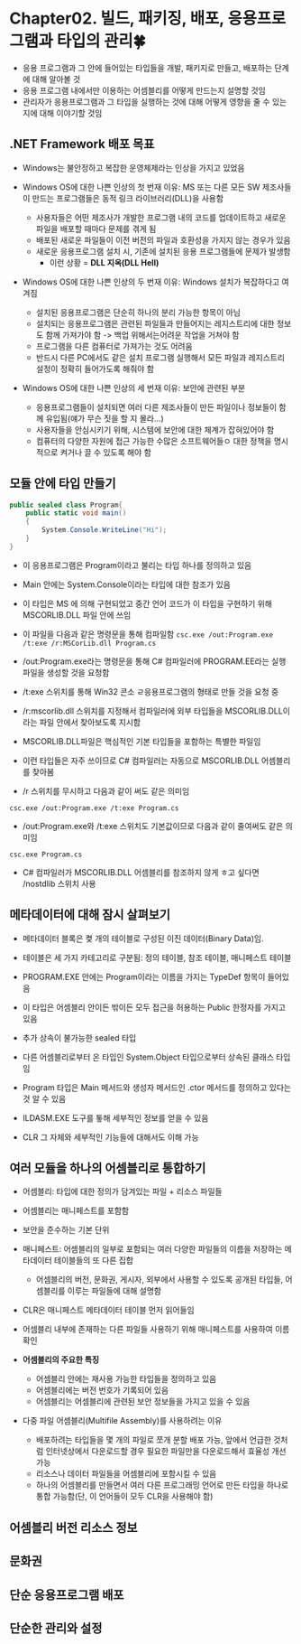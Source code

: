 # Chapter02. 빌드, 패키징, 배포, 응용프로그램과 타입의 관리🍀

- 응용 프로그램과 그 안에 들어있는 타입들을 개발, 패키지로 만들고, 배포하는 단계에 대해 알아볼 것
- 응용 프로그램 내에서만 이용하는 어셈블리를 어떻게 만드는지 설명할 것임
- 관리자가 응용프로그램과 그 타입을 실행하는 것에 대해 어떻게 영향을 줄 수 있는지에 대해 이야기할 것임

## .NET Framework 배포 목표
- Windows는 불안정하고 복잡한 운영체제라는 인상을 가지고 있었음
- Windows OS에 대한 나쁜 인상의 첫 번재 이유: MS 또는 다른 모든 SW 제조사들이 만드는 프로그램들은 동적 링크 라이브러리(DLL)을 사용함
    - 사용자들은 어떤 제조사가 개발한 프로그램 내의 코드를 업데이트하고 새로운 파일을 배포할 때마다 문제를 겪게 됨
    - 배포된 새로운 파일들이 이전 버전의 파일과 호환성을 가지지 않는 경우가 있음
    - 새로운 응용프로그램 설치 시, 기존에 설치된 응용 프로그램들에 문제가 발생함
        - 이런 상황 = **DLL 지옥(DLL Hell)**

- Windows OS에 대한 나쁜 인상의 두 번재 이유: Windows 설치가 복잡하다고 여겨짐
    - 설치된 응용프로그램은 단순히 하나의 분리 가능한 항목이 아님
    - 설치되는 응용프로그램은 관련된 파일들과 만들어지는 레지스트리에 대한 정보도 함께 가져가야 함 -> 백업 위해서는어려운 작업을 거쳐야 함
    - 프로그램을 다른 컴퓨터로 가져가는 것도 어려움
    - 반드시 다른 PC에서도 같은 설치 프로그램 실행해서 모든 파일과 레지스트리 설정이 정확히 들어가도록 해줘야 함

- Windows OS에 대한 나쁜 인상의 세 번재 이유: 보안에 관련된 부분
    - 응용프로그램들이 설치되면 여러 다른 제조사들이 만든 파일이나 정보들이 함께 유입됨(얘가 무슨 짓을 할 지 몰라...)
    - 사용자들을 안심시키기 위해, 시스템에 보안에 대한 체계가 잡혀있어야 함
    - 컴퓨터의 다양한 자원에 접근 가능한 수많은 소프트웨어들ㅇ 대한 정책을 명시적으로 켜거나 끌 수 있도록 해야 함
    
## 모듈 안에 타입 만들기
```C#
public sealed class Program{
    public static void main()
    {
        System.Console.WriteLine("Hi");
    }
}
```
- 이 응용프로그램은 Program이라고 불리는 타입 하나를 정의하고 있음
- Main 안에는 System.Console이라는 타입에 대한 참조가 있음
- 이 타입은 MS 에 의해 구현되었고 중간 언어 코드가 이 타입을 구현하기 위해 MSCORLIB.DLL 파일 안에 쓰임

- 이 파일을 다음과 같은 명령문을 통해 컴파일함
`csc.exe /out:Program.exe /t:exe /r:MSCorLib.dll Program.cs`
- /out:Program.exe라는 명령문을 통해 C# 컴파일러에 PROGRAM.EE라는 실행 파일을 생성할 것을 요청함
- /t:exe 스위치를 통해 Win32 콘소 ㄹ응용프로그램의 형태로 만들 것을 요청 중
- /r:mscorlib.dll 스위치를 지정해서 컴파일러에 외부 타입들을 MSCORLIB.DLL이라는 파일 안에서 찾아보도록 지시함

- MSCORLIB.DLL파일은 핵심적인 기본 타입들을 포함하는 특별한 파일임
- 이런 타입들은 자주 쓰이므로 C# 컴파일러는 자동으로 MSCORLIB.DLL 어셈블리를 찾아봄
- /r 스위치를 무시하고 다음과 같이 써도 같은 의미임

`csc.exe /out:Program.exe /t:exe Program.cs`

- /out:Program.exe와 /t:exe 스위치도 기본값이므로 다음과 같이 줄여써도 같은 의미임

`csc.exe Program.cs`

- C# 컴파일러가 MSCORLIB.DLL 어셈블리를 참조하지 않게 ㅎ고 싶다면 /nostdlib 스위치 사용

## 메타데이터에 대해 잠시 살펴보기
- 메타데이터 블록은 켳 개의 테이블로 구성된 이진 데이터(Binary Data)임.
- 테이블은 세 가지 카테고리로 구분됨: 정의 테이블, 참조 테이블, 매니페스트 테이블

- PROGRAM.EXE 안에는 Program이라는 이름을 가지는 TypeDef 항목이 들어있음
- 이 타입은 어셈블리 안이든 밖이든 모두 접근을 허용하는 Public 한정자를 가지고 있음
- 추가 상속이 불가능한 sealed 타입
- 다른 어셈블리로부터 온 타입인 System.Object 타입으로부터 상속된 클래스 타입임
- Program 타입은 Main 메서드와 생성자 메서드인 .ctor 메서드를 정의하고 있다는 것 알 수 있음

- ILDASM.EXE 도구를 톻해 세부적인 정보를 얻을 수 있음 
- CLR 그 자체와 세부적인 기능들에 대해서도 이해 가능

## 여러 모듈을 하나의 어셈블리로 통합하기
- 어셈블리: 타입에 대한 정의가 담겨있는 파일 + 리소스 파일들
- 어셈블리는 매니페스트를 포함함
- 보안을 준수하는 기본 단위
- 매니페스트: 어셈블리의 일부로 포함되는 여러 다양한 파일들의 이름을 저장하는 메타데이터 테이블들의 또 다른 집합
    - 어셈블리의 버전, 문화권, 게시자, 외부에서 사용할 수 있도록 공개된 타입들, 어셈블리를 이루는 파일들에 대해 설명함

- CLR은 매니페스트 메타데이터 테이블 먼저 읽어들임
- 어셈블리 내부에 존재하는 다른 파일들 사용하기 위해 매니페스트를 사용하여 이름 확인
- **어셈블리의 주요한 특징**
    - 어셈블리 안에는 재사용 가능한 타입들을 정의하고 있음
    - 어셈블리에는 버전 번호가 기록되어 있음
    - 어셈블리는 어셈블리에 관련된 보안 정보들을 가지고 있을 수 있음
- 다중 파일 어셈블리(Multifile Assembly)를 사용하려는 이유
    - 배포하려는 타입들을 몇 개의 파일로 쪼개 분할 배포 가능, 앞에서 언급한 것처럼 인터넷상에서 다운로드할 경우 필요한 파일만을 다운로드해서 효율성 개선 가능
    - 리소스나 데이터 파일들을 어셈블리에 포함시킬 수 있음
    - 하나의 어셈블리를 만들면서 여러 다른 프로그래밍 언어로 만든 타입을 하나로 통합 가능함(단, 이 언어들이 모두 CLR을 사용해야 함)

## 어셈블리 버전 리소스 정보

## 문화권

## 단순 응용프로그램 배포

## 단순한 관리와 설정

